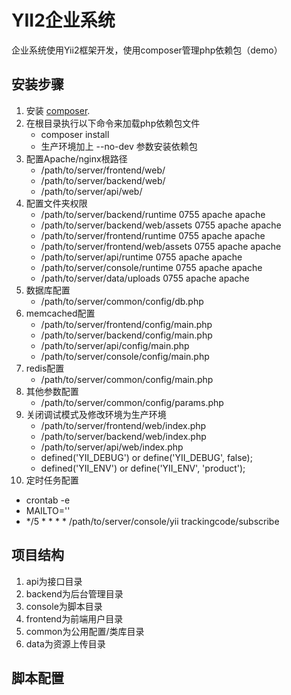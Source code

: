 YII2企业系统
===========================

企业系统使用Yii2框架开发，使用composer管理php依赖包（demo）

安装步骤
------------
1. 安装 [composer](http://getcomposer.org/download/).
2. 在根目录执行以下命令来加载php依赖包文件
   * composer install
   * 生产环境加上 --no-dev 参数安装依赖包
3. 配置Apache/nginx根路径
   * /path/to/server/frontend/web/
   * /path/to/server/backend/web/
   * /path/to/server/api/web/
4. 配置文件夹权限
   * /path/to/server/backend/runtime     0755 apache apache
   * /path/to/server/backend/web/assets     0755 apache apache
   * /path/to/server/frontend/runtime     0755 apache apache
   * /path/to/server/frontend/web/assets     0755 apache apache
   * /path/to/server/api/runtime     0755 apache apache
   * /path/to/server/console/runtime     0755 apache apache
   * /path/to/server/data/uploads     0755 apache apache
5. 数据库配置
   * /path/to/server/common/config/db.php
6. memcached配置
   * /path/to/server/frontend/config/main.php
   * /path/to/server/backend/config/main.php
   * /path/to/server/api/config/main.php
   * /path/to/server/console/config/main.php
7. redis配置
   * /path/to/server/common/config/main.php
8. 其他参数配置
   * /path/to/server/common/config/params.php
9. 关闭调试模式及修改环境为生产环境
   * /path/to/server/frontend/web/index.php
   * /path/to/server/backend/web/index.php
   * /path/to/server/api/web/index.php
   * defined('YII_DEBUG') or define('YII_DEBUG', false);
   * defined('YII_ENV') or define('YII_ENV', 'product');
10. 定时任务配置
   * crontab -e
   * MAILTO=''
   * */5 * * * * /path/to/server/console/yii trackingcode/subscribe

项目结构
------------
1. api为接口目录
2. backend为后台管理目录
3. console为脚本目录
4. frontend为前端用户目录
5. common为公用配置/类库目录
6. data为资源上传目录

脚本配置
------------
